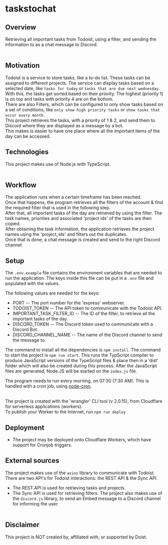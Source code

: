 # taskstochat

## Overview
Retrieving all important tasks from Todoist, using a filter, and sending the information to as a chat message to Discord. <br><br>

## Motivation
Todoist is a service to store tasks, like a to-do list. These tasks can be assigned to different projects.
The service can display tasks based on a selected date, like `tasks for today` or `tasks that are due next wednesday`. With this, the tasks get sorted based on their priority. The highest (priority 1) is on top and tasks with priority 4 are on the bottom. <br>
There are also Filters, which can be configured to only show tasks based on a set of conditions, like `only show high priority tasks` or `show tasks that occur every month`. <br>
This project retrieves the tasks, with a priority of 1 & 2, and send them to Discord where they are displayed as a message by a bot. <br>
This makes is easier to have one place where all the important items of the day can be accessed.

## Technologies
This project makes use of Node.js with TypeScript. <br><br>

## Workflow
The application runs when a certain timeframe has been reached. <br>
Once that happens, the program retrieves all the filters of the account & find the required filter that is used in the following step. <br>
After that, all important tasks of the day are retrieved by using the filter. The task names, priorities and associated 'project ids' of the tasks are then copied. <br>
After obtaining the task information, the application retrieves the project names using the 'project_ids' and filters out the duplicates. <br>
Once that is done, a chat message is created and send to the right Discord channel.

## Setup
The `.env.example` file contains the environment variables that are needed to run the application. The keys inside this file can be put in a `.env` file and populated with the values. <br>

The following values are needed for the keys:
* PORT -- The port number for the 'express' webserver.
* TODOIST_TOKEN -- The API token to communicate with the Todoist API.
* IMPORTANT_TASK_FILTER_ID -- The ID of the filter, to retrieve all the important tasks of the day.
* DISCORD_TOKEN -- The Discord token used to communicate with a Discord Bot.
* DISCORD_CHANNEL_NAME -- The name of the Discord channel to send the message to.

The command to install all the dependencies is `npm install`.
The command to start the project is `npm run start`. This runs the TypScript compiler to produce JavaScript versions of the TypeScript files & place then in a 'dist' folder which will also be created during this process.
After the JavaScript files are generated, Node.JS will be started on the `index.js` file.

The program needs to run every morning, on 07:30 (7:30 AM). This is handled with a cron job, using [node-cron](https://www.digitalocean.com/community/tutorials/nodejs-cron-jobs-by-examples). <br><br>

The project is created with the 'wrangler' CLI tool (v 2.0.15), from Cloudflare for serverless applications (workers). <br>
To publish your Worker to the Internet, run `npm run deploy`

<!-- ## Docker
The Dockerfile can be used to create Docker images & containers. It is also available on [DockerHub](https://hub.docker.com/repository/docker/mrtech12/taskstochat). <br>
To run a container, a couple environment variables need to be supplied in order to make it communicate with external services. A port needs to be supplied as well. <br>
The environment values can be put in a file called `env.list` with the format of `key=value`. Quotes are not needed. <br> To pass the file to the container, use the `--env-file` flag. For the port, use the `-p` flag with this format: `0000:0000`.

The following variables & their values are needed:
* PORT -- The port number for the 'express' webserver.
* TODOIST_TOKEN -- The API token to communicate with the Todoist API.
* IMPORTANT_TASK_FILTER_ID -- The ID of the filter, to retrieve all the important tasks of the day.
* DISCORD_TOKEN -- The Discord token used to communicate with a Discord Bot.
* DISCORD_CHANNEL_NAME -- The name of the Discord channel to send the message to.
* TZ -- The timezone of the container to display the right time in the log messages. See this [link](https://en.wikipedia.org/wiki/List_of_tz_database_time_zones) for accepted values. -->

## Deployment
* The project may be deployed onto Cloudflare Workers, which have support for Cronjob triggers.

## External sources
The project makes use of the `axios` library to communicate with Todoist. <br>
There are two API's for Todoist interactions: the REST API & the Sync API.
* The REST API is used for retrieving tasks and projects.
* The Sync API is used for retrieving filters.
The project also makes use of the `discord.js` library, to send an Embed message to a Discord channel for informing the user. <br><br>


## Disclaimer
This project is NOT created by, affiliated with, or supported by Doist.